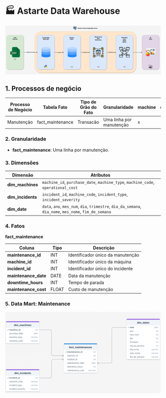 # 🏭 Astarte Data Warehouse

![arq](../doc/img/arq.png)

## 1. Processos de negócio

|Processo de Negócio|Tabela Fato|Tipo de Grão do Fato|Granularidade|machine|operator|incident|date|Prioridade|
|---|---|---|---|---|---|---|---|---|
|Manutenção|fact_maintenance|Transacão|Uma linha por manutenção|x| |x|x|Alta|

### 2. Granularidade
- **fact_maintenance**: Uma linha por manutenção.

### 3. Dimensões

|Dimensão|Atributos|
|---|---|
|**dim_machines**|`machine_id`, `purchase_date`, `machine_type`, `machine_code`, `operational_cost`|
|**dim_incidents**|`incident_id`, `machine_code`, `incident_type`, `incident_severity`|
|**dim_date**|``data``, ``ano``, ``mes_num``, ``dia``, ``trimestre``, ``dia_da_semana``, ``dia_nome``, ``mes_nome``, ``fim_de_semana``|

### 4. Fatos

**fact_maintenance**

|Coluna|Tipo|Descrição|
|---|---|---|
|**maintenance_id**|INT|Identificador único da manutenção|
|**machine_id**|INT|Identificador único da máquina|
|**incident_id**|INT|Identificador único do incidente|
|**maintenance_date**|DATE|Data da manutenção|
|**downtime_hours**|INT|Tempo de parada|
|**maintenance_cost**|FLOAT|Custo de manutenção|

### 5. Data Mart: Maintenance
![erd](../doc/img/erd.png)
